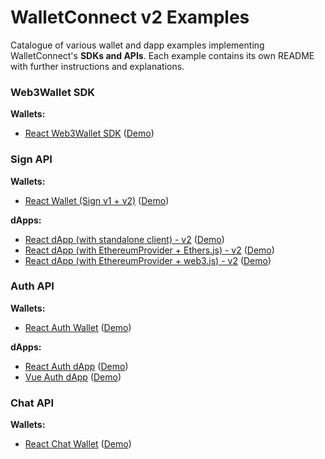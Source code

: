# WalletConnect v2 Examples

Catalogue of various wallet and dapp examples implementing WalletConnect's **SDKs and APIs**. Each example contains its own README with further instructions and explanations.

### Web3Wallet SDK

**Wallets:**

- [React Web3Wallet SDK](https://github.com/WalletConnect/web-examples/tree/main/advanced/wallets/react-web3wallet) ([Demo](https://react-web3wallet.vercel.app))

### Sign API

**Wallets:**

- [React Wallet (Sign v1 + v2)](https://github.com/WalletConnect/web-examples/tree/main/advanced/wallets/react-wallet-v2) ([Demo](https://react-wallet.walletconnect.com/))

**dApps:**

- [React dApp (with standalone client) - v2](https://github.com/WalletConnect/web-examples/tree/main/advanced/dapps/react-dapp-v2) ([Demo](https://react-app.walletconnect.com/))
- [React dApp (with EthereumProvider + Ethers.js) - v2](https://github.com/WalletConnect/web-examples/tree/main/advanced/dapps/react-dapp-v2-with-ethers) ([Demo](https://react-dapp-v2-with-ethers.vercel.app/))
- [React dApp (with EthereumProvider + web3.js) - v2](https://github.com/WalletConnect/web-examples/tree/main/advanced/dapps/react-dapp-v2-with-web3js) ([Demo](https://react-dapp-v2-with-web3js.vercel.app/))

### Auth API

**Wallets:**

- [React Auth
  Wallet](https://github.com/WalletConnect/web-examples/tree/main/advanced/wallets/react-wallet-auth) ([Demo](https://react-auth-wallet.vercel.app))

**dApps:**

- [React Auth dApp](https://github.com/WalletConnect/web-examples/tree/main/advanced/dapps/react-dapp-auth) ([Demo](https://react-auth-dapp.walletconnect.com/))
- [Vue Auth dApp](https://github.com/WalletConnect/web-examples/tree/main/advanced/dapps/vue-dapp-auth) ([Demo](https://vue-dapp-auth.vercel.app/))


### Chat API

**Wallets:**

- [React Chat Wallet](https://github.com/WalletConnect/web-examples/tree/main/advanced/wallets/react-wallet-chat) ([Demo](https://react-wallet-chat.walletconnect.com/))
